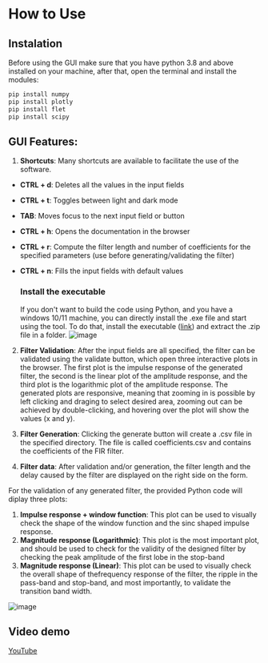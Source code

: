 # How to Use
## Instalation
Before using the GUI make sure that you have python 3.8 and above installed on your machine, after that, open the terminal and install the modules:
```bash
pip install numpy
pip install plotly
pip install flet
pip install scipy
```

## GUI Features:
1. **Shortcuts**: Many shortcuts are available to facilitate the use of the software.
* **CTRL + d**: Deletes all the values in the input fields
* **CTRL + t**: Toggles between light and dark mode
* **TAB**: Moves focus to the next input field or button
* **CTRL + h**: Opens the documentation in the browser
* **CTRL + r**: Compute the filter length and number of coefficients for the specified parameters (use before generating/validating the filter)
* **CTRL + n**: Fills the input fields with default values

  ### Install the executable
  If you don't want to build the code using Python, and you have a windows 10/11 machine, you can directly install the .exe file and start using the tool.
  To do that, install the executable ([link](https://drive.google.com/file/d/13FM3bngaqNiSl89GA2MUs_NkhqwcM4jU/view?usp=drive_link)) and extract the .zip file in a folder.
  ![image](https://github.com/Fadi-Eid/DigitalFilterDesign/assets/113466842/5b25c5cb-271a-4ced-aa96-d470e9f0b917)



2. __**Filter Validation**__: After the input fields are all specified, the filter can be validated using the validate button, which open three interactive plots in the browser.
The first plot is the impulse response of the generated filter, the second is the linear plot of the amplitude response, and the third plot is the logarithmic plot of the amplitude response.
The generated plots are responsive, meaning that zooming in is possible by left clicking and draging to select desired area, zooming out can be achieved by double-clicking, and hovering over the plot will show the values (x and y).

4. __**Filter Generation**__: Clicking the generate button will create a .csv file in the specified directory. The file is called coefficients.csv and contains the coefficients of the FIR filter.

5. __**Filter data**__: After validation and/or generation, the filter length and the delay caused by the filter are displayed on the right side on the form.




For the validation of any generated filter, the provided Python code will diplay three plots:

1. **Impulse response + window function**: This plot can be used to visually check the shape of the window function and the sinc shaped impulse response.
1. **Magnitude response (Logarithmic)**: This plot is the most important plot, and should be used to check for the validity of the designed filter by checking the peak amplitude of the first lobe in the stop-band
1. **Magnitude response (Linear)**: This plot can be used to visually check the overall shape of thefrequency response of the filter, the ripple in the pass-band and stop-band, and most importantly, to validate the transition band width.





![image](https://github.com/Fadi-Eid/DigitalFilterDesign/assets/113466842/0df91bc5-6b6b-4194-a81a-8c6dace6d628)


## Video demo
[YouTube](https://youtu.be/WzR1Gm4fmk0)
